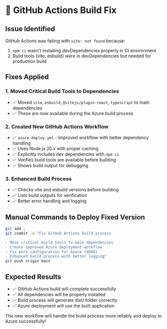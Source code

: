# 🔧 GitHub Actions Build Fix

## Issue Identified
GitHub Actions was failing with `vite: not found` because:
1. `npm ci` wasn't installing devDependencies properly in CI environment
2. Build tools (vite, esbuild) were in devDependencies but needed for production build

## Fixes Applied

### 1. Moved Critical Build Tools to Dependencies
- ✅ Moved `vite`, `esbuild`, `@vitejs/plugin-react`, `typescript` to main dependencies
- ✅ These are now available during the Azure build process

### 2. Created New GitHub Actions Workflow
- ✅ `azure-deploy.yml` - Improved workflow with better dependency handling
- ✅ Uses Node.js 20.x with proper caching
- ✅ Explicitly includes dev dependencies with `npm ci`
- ✅ Verifies build tools are available before building
- ✅ Shows build output for debugging

### 3. Enhanced Build Process
- ✅ Checks vite and esbuild versions before building
- ✅ Lists build outputs for verification
- ✅ Better error handling and logging

## Manual Commands to Deploy Fixed Version

```bash
git add .
git commit -m "Fix GitHub Actions build process

- Move critical build tools to main dependencies
- Create improved Azure deployment workflow  
- Fix port configuration for Azure (8080)
- Enhanced build process with better logging"
git push origin main
```

## Expected Results
- ✅ GitHub Actions build will complete successfully
- ✅ All dependencies will be properly installed
- ✅ Build process will generate dist/ folder correctly
- ✅ Azure deployment will use the built application

The new workflow will handle the build process more reliably and deploy to Azure successfully!